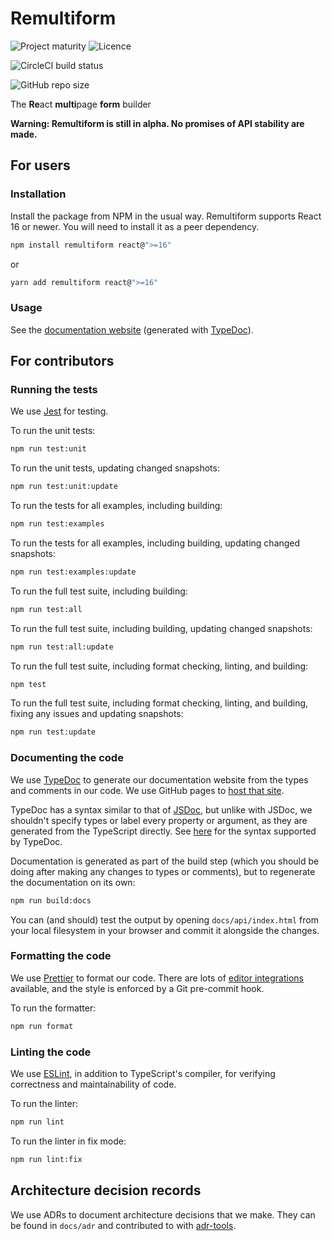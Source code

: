 # Remultiform

![Project maturity](https://img.shields.io/badge/project_maturity-alpha-blue?style=for-the-badge)
![Licence](https://img.shields.io/github/license/LBHackney-IT/remultiform?label=licence&style=for-the-badge)

![CircleCI build status](https://img.shields.io/circleci/build/github/LBHackney-IT/remultiform?style=for-the-badge)

![GitHub repo size](https://img.shields.io/github/repo-size/LBHackney-IT/remultiform?style=for-the-badge)

The **Re**act **multi**page **form** builder

**Warning: Remultiform is still in alpha. No promises of API stability are
made.**

## For users

### Installation

Install the package from NPM in the usual way. Remultiform supports React 16 or
newer. You will need to install it as a peer dependency.

```sh
npm install remultiform react@">=16"
```

or

```sh
yarn add remultiform react@">=16"
```

### Usage

See the [documentation website](https://lbhackney-it.github.io/remultiform/api/)
(generated with [TypeDoc](https://typedoc.org/)).

## For contributors

### Running the tests

We use [Jest](https://jestjs.io/) for testing.

To run the unit tests:

```bash
npm run test:unit
```

To run the unit tests, updating changed snapshots:

```bash
npm run test:unit:update
```

To run the tests for all examples, including building:

```bash
npm run test:examples
```

To run the tests for all examples, including building, updating changed
snapshots:

```bash
npm run test:examples:update
```

To run the full test suite, including building:

```bash
npm run test:all
```

To run the full test suite, including building, updating changed snapshots:

```bash
npm run test:all:update
```

To run the full test suite, including format checking, linting, and building:

```bash
npm test
```

To run the full test suite, including format checking, linting, and building,
fixing any issues and updating snapshots:

```bash
npm run test:update
```

### Documenting the code

We use [TypeDoc](https://typedoc.org/) to generate our documentation website
from the types and comments in our code. We use GitHub pages to
[host that site](https://lbhackney-it.github.io/remultiform/api/).

TypeDoc has a syntax similar to that of [JSDoc](https://jsdoc.app/), but unlike
with JSDoc, we shouldn't specify types or label every property or argument, as
they are generated from the TypeScript directly. See
[here](https://typedoc.org/guides/doccomments/) for the syntax supported by
TypeDoc.

Documentation is generated as part of the build step (which you should be doing
after making any changes to types or comments), but to regenerate the
documentation on its own:

```sh
npm run build:docs
```

You can (and should) test the output by opening `docs/api/index.html` from your
local filesystem in your browser and commit it alongside the changes.

### Formatting the code

We use [Prettier](https://prettier.io/) to format our code. There are lots of
[editor integrations](https://prettier.io/docs/en/editors.html) available, and
the style is enforced by a Git pre-commit hook.

To run the formatter:

```bash
npm run format
```

### Linting the code

We use [ESLint](https://eslint.org/), in addition to TypeScript's compiler, for
verifying correctness and maintainability of code.

To run the linter:

```bash
npm run lint
```

To run the linter in fix mode:

```bash
npm run lint:fix
```

## Architecture decision records

We use ADRs to document architecture decisions that we make. They can be found
in `docs/adr` and contributed to with
[adr-tools](https://github.com/npryce/adr-tools).
